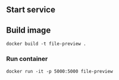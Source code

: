 ## Start service

## Build image

```
docker build -t file-preview .
```

### Run container

```
docker run -it -p 5000:5000 file-preview
```
